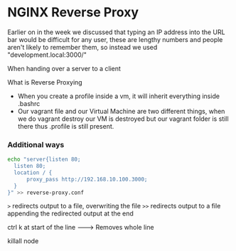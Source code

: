 # NGINX Reverse Proxy

Earlier on in the week we discussed that typing an IP address into the URL bar would be difficult for any user,
these are lengthy numbers and people aren't likely to remember them, so instead we used "development.local:3000/"

When handing over a server to a client

What is Reverse Proxying





- When you create a profile inside a vm, it will inherit everything inside .bashrc
- Our vagrant file and our Virtual Machine are two different things, when we do vagrant destroy
our VM is destroyed but our vagrant folder is still there
thus .profile is still present.


### Additional ways
```bash
echo "server{listen 80;
  listen 80;
  location / {
      proxy_pass http://192.168.10.100.3000;
  }
}" >> reverse-proxy.conf
```

``` > ``` redirects output to a file, overwriting the file
``` >> ``` redirects output to a file appending the redirected output at the end

ctrl k at start of the line ---> Removes whole line


killall node